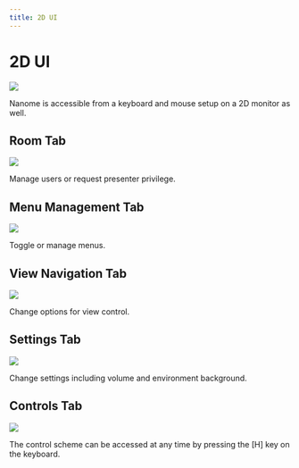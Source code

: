 ```yaml
---
title: 2D UI
---
```


# 2D UI

![](/assets/navigating-page/2D.jpg)

Nanome is accessible from a keyboard and mouse setup on a 2D monitor as well.

## Room Tab

![](/assets/navigating-page/2D-Room.jpg)

Manage users or request presenter privilege.

## Menu Management Tab

![](/assets/navigating-page/2D-Menu.jpg)

Toggle or manage menus.

## View Navigation Tab

![](/assets/navigating-page/2D-View.jpg)

Change options for view control.

## Settings Tab

![](/assets/navigating-page/2D-Setting.jpg)

Change settings including volume and environment background.

## Controls Tab

![](/assets/navigating-page/2D-Control.jpg)

The control scheme can be accessed at any time by pressing the [H] key on the keyboard.
